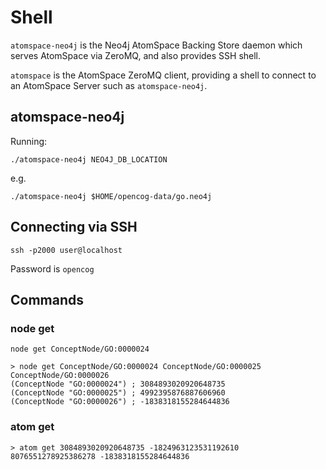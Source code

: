 # Shell

`atomspace-neo4j` is the Neo4j AtomSpace Backing Store daemon which serves AtomSpace via ZeroMQ, and also provides SSH shell.

`atomspace` is the AtomSpace ZeroMQ client, providing a shell to connect to an AtomSpace Server such as `atomspace-neo4j`.

## atomspace-neo4j

Running:

    ./atomspace-neo4j NEO4J_DB_LOCATION
    
e.g. 

    ./atomspace-neo4j $HOME/opencog-data/go.neo4j

## Connecting via SSH

    ssh -p2000 user@localhost
    
Password is `opencog`

## Commands

### node get

    node get ConceptNode/GO:0000024
    
    > node get ConceptNode/GO:0000024 ConceptNode/GO:0000025 ConceptNode/GO:0000026
    (ConceptNode "GO:0000024") ; 3084893020920648735
    (ConceptNode "GO:0000025") ; 4992395876887606960
    (ConceptNode "GO:0000026") ; -1838318155284644836
    
### atom get

    > atom get 3084893020920648735 -1824963123531192610 8076551278925386278 -1838318155284644836
